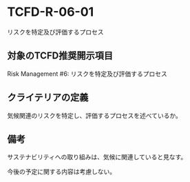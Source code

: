 # TCFD-R-06-01

リスクを特定及び評価するプロセス

## 対象のTCFD推奨開示項目

Risk Management #6: リスクを特定及び評価するプロセス

## クライテリアの定義

気候関連のリスクを特定し、評価するプロセスを述べているか。

## 備考

サステナビリティへの取り組みは、気候に関連していると見なす。

今後の予定に関する内容は考慮しない。
